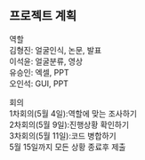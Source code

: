 ## 프로젝트 계획
역할<br>
김형진: 얼굴인식, 논문, 발표<br>
이석윤: 얼굴분류, 영상<br>
유승인: 엑셀, PPT<br>
오인석: GUI, PPT<br>

회의<br>
1차회의(5월 4일):역할에 맞는 조사하기<br>
2차회의(5월 9일):진행상황 확인하기<br>
3차회의(5월 11일):코드 병합하기<br>
5월 15일까지 모든 상황 종료후 제출

